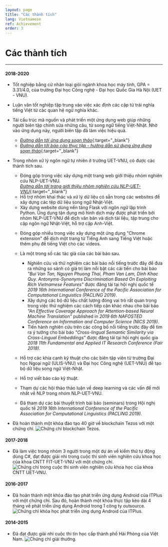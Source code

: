 ```yaml
---
layout: page
title: "Các thành tích"
lang: Vietnamese
ref: Achievement
order: 3
---
```

# Các thành tích
---

#### 2018-2020
* Tốt nghiệp bằng cử nhân loại giỏi ngành khoa học máy tính, GPA = 3.31/4.0, của trường Đại học Công nghệ - Đại học Quốc Gia Hà Nội (UET - VNU).
* Luận văn tốt nghiệp tập trung vào việc xác định các cặp từ trái nghĩa tiếng Việt từ các quan hệ ngữ nghĩa khác.

* Tái cấu trúc mã nguồn và phát triển một ứng dụng web giúp những người biên tập chỉnh sửa những câu, từ song ngữ tiếng Việt-Nhật. Nhờ vào ứng dụng này, người biên tập đã làm việc hiệu quả.
    * [*Đường dẫn tới ứng dụng soạn thảo*](http://ngulieu.dichmay.vn:8888/){:target="_blank"} 
    * [*Đường dẫn tới báo cáo thục tập - hướng dẫn sử dụng ứng dụng soạn thảo*](https://drive.google.com/file/d/1Y7XfaogJ1cKG2XfF1Vd-J0flC6VfjQtS/view?usp=sharing){:target="_blank"}

* Trong nhóm xử lý ngôn ngữ tự nhiên ở trường UET-VNU, có được các thành tích sau.
    * Đóng góp trong việc xây dựng một trang web giới thiệu nhóm nghiên cứu NLP-UET-VNU.  
      [*Đường dẫn tới trang giới thiệu nhóm nghiên cứu NLP-UET-VNU*](https://uetnlp.github.io/){:target="_blank"}
    * Hỗ trợ nhóm khai thác và xử lý dữ liệu có sẵn trong các websites để xây dựng các tệp dữ liệu song ngữ Nhật-Việt.
    * Xây dựng website dùng nền tảng Flask với ngôn ngữ lập trình Python. Úng dụng tận dụng mô hình dịch máy được phát triển bởi nhóm NLP-UET-VNU để dịch văn bản và dịch tài liệu, tập trung cho cặp ngôn ngữ Nhật-Việt, hỗ trợ cặp Anh-Việt.
    <!-- [Link app](https://nmtuet.ddnsfree.com/login_interface/){:target="_blank"} -->
    <!-- [Link report - guidances of the app](https://nmtuet.ddnsfree.com/login_interface/){:target="_blank"} -->
    * Đóng góp nhiều trong việc xây dựng một ứng dụng "Chrome extension" để dịch một trang từ Tiếng Anh sang Tiếng Việt hoặc thêm phụ đề tiếng Việt cho các videos.
    * Là một trong số các tác giả của các bài báo sau.
        * Nghiên cứu và thử nghiệm các bài báo nổi tiếng trước đây để đưa ra những so sánh có giá trị làm nổi bật các cải tiến cho bài báo *"Bui Van Tan, Nguyen Phuong Thai, Pham Van Lam, Dinh Khac Quy. Antonyms-Synonyms Discrimination Based On Exploiting Rich Vietnamese Features"* được đăng tải tại hội nghị quốc tế *2019 16th International Conference of the Pacific Association for Computational Linguistics (PACLING 2019)*. 
        * Xây dựng các bộ dữ liệu chất lượng đóng vai trò rất quan trọng trong việc thử nghiệm các cách tiếp cận khác nhau cho bài báo *"An Effective Coverage Approach for Attention-based Neural Machine Translation"* published in *2019 6th NAFOSTED Conference on Information and Computer Science (NICS 2019)*. 
        * Tiến hành nghiên cứu trên các công bố nổi tiếng trước đây để tìm ra ý tưởng cho bài báo *"Cross-lingual Semantic Similarity via Cross-Lingual Embeddings"* được đăng tải tại hội nghị quốc gia *2018 11th Fundamental and Applied IT Research Conference (Fair 2018)*.

    * Hỗ trợ các khía cạnh kỹ thuật cho các biên tập viên từ trường Đại học Ngoại ngữ (ULIS-VNU) và Đại học Công nghệ (UET-VNU) để tạo bộ dữ liệu song ngữ Việt-Nhật.
    * Hỗ trợ viết báo cáo kỹ thuật.
    * Tham dự các hội thảo thảo luận về deep learning và các vấn đề mới nhất về NLP trong nhóm NLP-UET-VNU.
    * Đã tham dự các bài thuyết trình bài báo (seminars) trong Hội nghị quốc tế *2019 16th International Conference of the Pacific Association for Computational Linguistics (PACLING 2019)*.
* Đã hoàn thành một khóa đào tạo 40 giờ về blockchain Tezos với một chứng chỉ.
![](/Certificates/Tezos.jpg "Chứng chỉ blockchain Tezos.")

#### 2017-2018
* Đã làm việc trong nhóm 3 người trong một dự án về kiểm thử tự động dùng C#, đạt được giải nhì trong cuộc thi sinh viên nghiên cứu khoa học của khoa CNTT FIT-UET-VNU với một chứng chỉ.
![](/Certificates/Csharp.jpg "Chứng chỉ trong cuộc thi sinh viên nghiên cứu khoa học của khoa CNTT UET-VNU.")

#### 2016-2017
* Đã hoàn thành một khóa đào tạo phát triển ứng dụng Android của ITPlus với một chứng chỉ. Sau đó, hoàn thành một khóa thực tập kéo dài 4 tháng về phát triển ứng dụng Android trong 1 công ty outsource.
![](/Certificates/android.jpg "Chứng chỉ khóa học phát triển ứng dụng Android của ITPlus.")

#### 2014-2015
* Đã đạt được giải nhì cuộc thi tin học cấp thành phố Hải Phòng của Việt Nam.
![](/Certificates/grade_12.jpg "Chứng chỉ giải thưởng.")
